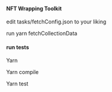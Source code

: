 #### NFT Wrapping Toolkit 

edit tasks/fetchConfig.json  to your liking 


run  yarn fetchCollectionData 


#### run tests 

Yarn 

Yarn compile 

Yarn test 



